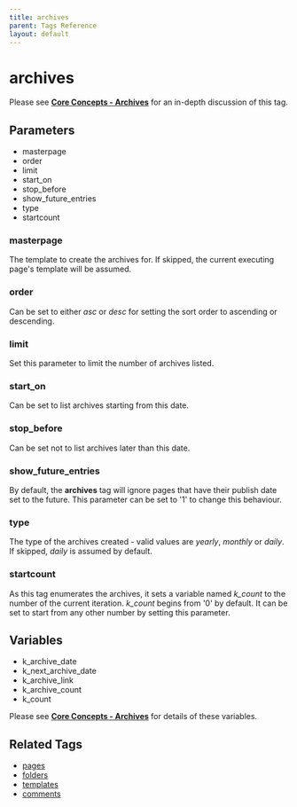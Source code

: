 ```yaml
---
title: archives
parent: Tags Reference
layout: default
---
```


# archives

Please see [**Core Concepts - Archives**](../concepts/using-archives.html) for an in-depth discussion of this tag.

## Parameters

* masterpage
* order
* limit
* start\_on
* stop\_before
* show\_future\_entries
* type
* startcount

### masterpage

The template to create the archives for. If skipped, the current executing page's template will be assumed.

### order

Can be set to either _asc_ or _desc_ for setting the sort order to ascending or descending.

### limit

Set this parameter to limit the number of archives listed.

### start_on

Can be set to list archives starting from this date.

### stop_before

Can be set not to list archives later than this date.

### show_future_entries

By default, the **archives** tag will ignore pages that have their publish date set to the future. This parameter can be set to '1' to change this behaviour.

### type

The type of the archives created - valid values are _yearly_, _monthly_ or _daily_. If skipped, _daily_ is assumed by default.

### startcount

As this tag enumerates the archives, it sets a variable named *k\_count* to the number of the current iteration. *k\_count* begins from '0' by default. It can be set to start from any other number by setting this parameter.

## Variables

* k\_archive\_date
* k\_next\_archive\_date
* k\_archive\_link
* k\_archive\_count
* k\_count

Please see [**Core Concepts - Archives**](../concepts/using-archives.html) for details of these variables.

## Related Tags

* [pages](./pages.html)
* [folders](./folders.html)
* [templates](./templates.html)
* [comments](./comments.html)
